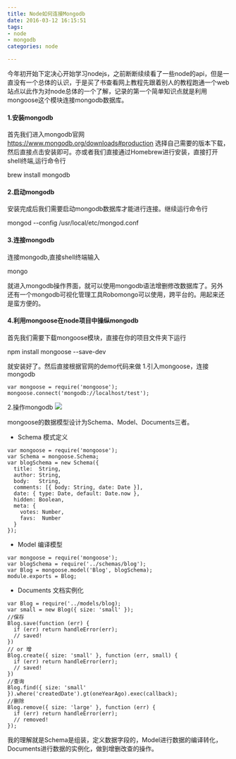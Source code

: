 ```yaml
---
title: Node如何连接Mongodb
date: 2016-03-12 16:15:51
tags:
- node
- mongodb
categories: node

---
```


今年初开始下定决心开始学习nodejs，之前断断续续看了一些node的api，但是一直没有一个总体的认识，于是买了书查看网上教程先跟着别人的教程跑通一个web站点以此作为对node总体的一个了解，记录的第一个简单知识点就是利用mongoose这个模块连接mongodb数据库。
<!-- more -->

#### 1.安装mongodb
首先我们进入mongodb官网<https://www.mongodb.org/downloads#production> 选择自己需要的版本下载，然后直接点击安装即可。亦或者我们直接通过Homebrew进行安装，直接打开shell终端,运行命令行

brew install mongodb

#### 2.启动mongodb

安装完成后我们需要启动mongodb数据库才能进行连接。继续运行命令行

mongod --config /usr/local/etc/mongod.conf

#### 3.连接mongodb
连接mongodb,直接shell终端输入

mongo

就进入mongodb操作界面，就可以使用mongodb语法增删修改数据库了。另外还有一个mongodb可视化管理工具Robomongo可以使用，跨平台的。用起来还是蛮方便的。

#### 4.利用mongoose在node项目中操纵mongodb
首先我们需要下载mongoose模块，直接在你的项目文件夹下运行

npm install mongoose --save-dev

就安装好了。然后直接根据官网的demo代码来做
1.引入mongoose，连接mongodb

```
var mongoose = require('mongoose');
mongoose.connect('mongodb://localhost/test');
```

2.操作mongodb
![](http://7xrkii.com1.z0.glb.clouddn.com/mongomod.png)

mongoose的数据模型设计为Schema、Model、Documents三者。

* Schema 模式定义

```
var mongoose = require('mongoose');
var Schema = mongoose.Schema;
var blogSchema = new Schema({
  title:  String,
  author: String,
  body:   String,
  comments: [{ body: String, date: Date }],
  date: { type: Date, default: Date.now },
  hidden: Boolean,
  meta: {
    votes: Number,
    favs:  Number
  }
});
```

* Model 编译模型

```
var mongoose = require('mongoose');
var blogSchema = require('../schemas/blog');
var Blog = mongoose.model('Blog', blogSchema);
module.exports = Blog;
```

* Documents 文档实例化

```
var Blog = require('../models/blog);
var small = new Blog({ size: 'small' });
//保存
Blog.save(function (err) {
  if (err) return handleError(err);
  // saved!
})
// or 增
Blog.create({ size: 'small' }, function (err, small) {
  if (err) return handleError(err);
  // saved!
})
//查询
Blog.find({ size: 'small' }).where('createdDate').gt(oneYearAgo).exec(callback);
//删除
Blog.remove({ size: 'large' }, function (err) {
  if (err) return handleError(err);
  // removed!
});
```

我的理解就是Schema是组装，定义数据字段的，Model进行数据的编译转化，Documents进行数据的实例化，做到增删改查的操作。





































